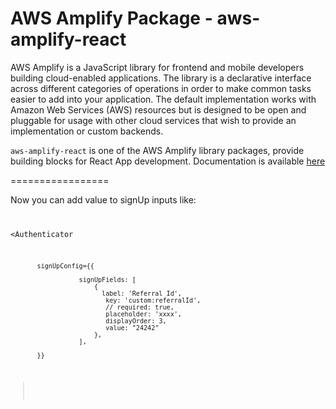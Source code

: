 # AWS Amplify Package - aws-amplify-react

AWS Amplify is a JavaScript library for frontend and mobile developers building cloud-enabled applications. The library is a declarative interface across different categories of operations in order to make common tasks easier to add into your application. The default implementation works with Amazon Web Services (AWS) resources but is designed to be open and pluggable for usage with other cloud services that wish to provide an implementation or custom backends.

`aws-amplify-react` is one of the AWS Amplify library packages, provide building blocks for React App development. Documentation is available [here](https://github.com/aws/aws-amplify/blob/master/README.md)

=================

Now you can add value to signUp inputs like:
<code>

<Authenticator

           signUpConfig={{
           
                      signUpFields: [
                          {
                            label: 'Referral Id',
                             key: 'custom:referralId',
                             // required: true,
                             placeholder: 'xxxx',
                             displayOrder: 3,
                             value: "24242"
                          },
                      ],
                      
           }}
>
</code>
